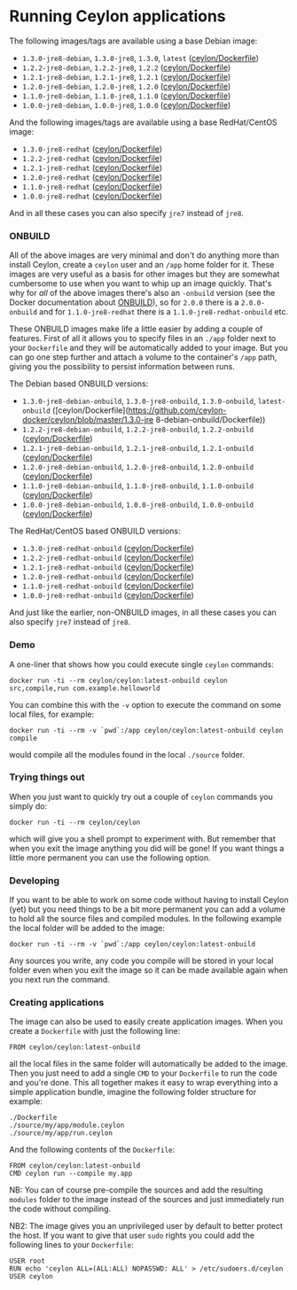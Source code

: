 # Running Ceylon applications

The following images/tags are available using a base Debian image:

 - `1.3.0-jre8-debian`, `1.3.0-jre8`, `1.3.0`, `latest` ([ceylon/Dockerfile](https://github.com/ceylon-docker/ceylon/blob/master/1.3.0-jre8-debian/Dockerfile))
 - `1.2.2-jre8-debian`, `1.2.2-jre8`, `1.2.2` ([ceylon/Dockerfile](https://github.com/ceylon-docker/ceylon/blob/master/1.2.2-jre8-debian/Dockerfile))
 - `1.2.1-jre8-debian`, `1.2.1-jre8`, `1.2.1` ([ceylon/Dockerfile](https://github.com/ceylon-docker/ceylon/blob/master/1.2.1-jre8-debian/Dockerfile))
 - `1.2.0-jre8-debian`, `1.2.0-jre8`, `1.2.0` ([ceylon/Dockerfile](https://github.com/ceylon-docker/ceylon/blob/master/1.2.0-jre8-debian/Dockerfile))
 - `1.1.0-jre8-debian`, `1.1.0-jre8`, `1.1.0` ([ceylon/Dockerfile](https://github.com/ceylon-docker/ceylon/blob/master/1.1.0-jre8-debian/Dockerfile))
 - `1.0.0-jre8-debian`, `1.0.0-jre8`, `1.0.0` ([ceylon/Dockerfile](https://github.com/ceylon-docker/ceylon/blob/master/1.0.0-jre8-debian/Dockerfile))

And the following images/tags are available using a base RedHat/CentOS image:

 - `1.3.0-jre8-redhat` ([ceylon/Dockerfile](https://github.com/ceylon-docker/ceylon/blob/master/1.3.0-jre8-redhat/Dockerfile))
 - `1.2.2-jre8-redhat` ([ceylon/Dockerfile](https://github.com/ceylon-docker/ceylon/blob/master/1.2.2-jre8-redhat/Dockerfile))
 - `1.2.1-jre8-redhat` ([ceylon/Dockerfile](https://github.com/ceylon-docker/ceylon/blob/master/1.2.1-jre8-redhat/Dockerfile))
 - `1.2.0-jre8-redhat` ([ceylon/Dockerfile](https://github.com/ceylon-docker/ceylon/blob/master/1.2.0-jre8-redhat/Dockerfile))
 - `1.1.0-jre8-redhat` ([ceylon/Dockerfile](https://github.com/ceylon-docker/ceylon/blob/master/1.1.0-jre8-redhat/Dockerfile))
 - `1.0.0-jre8-redhat` ([ceylon/Dockerfile](https://github.com/ceylon-docker/ceylon/blob/master/1.0.0-jre8-redhat/Dockerfile))

And in all these cases you can also specify `jre7` instead of `jre8`.

### ONBUILD

All of the above images are very minimal and don't do anything more than install Ceylon, create a `ceylon` user and an `/app` home folder for it. These images are very useful as a basis for other images but they are somewhat cumbersome to use when you want to whip up an image quickly. That's why for *all* of the above images there's also an `-onbuild` version (see the Docker documentation about [ONBUILD](https://docs.docker.com/engine/reference/builder/#/onbuild)), so for `2.0.0` there is a `2.0.0-onbuild` and for `1.1.0-jre8-redhat` there is a `1.1.0-jre8-redhat-onbuild` etc.

These ONBUILD images make life a little easier by adding a couple of features. First of all it allows you to specify files in an `./app` folder next to your `Dockerfile` and they will be automatically added to your image. But you can go one step further and attach a volume to the container's `/app` path, giving you the possibility to persist information between runs.

The Debian based ONBUILD versions:

 - `1.3.0-jre8-debian-onbuild`, `1.3.0-jre8-onbuild`, `1.3.0-onbuild`, `latest-onbuild` ([ceylon/Dockerfile](https://github.com/ceylon-docker/ceylon/blob/master/1.3.0-jre    8-debian-onbuild/Dockerfile))
 - `1.2.2-jre8-debian-onbuild`, `1.2.2-jre8-onbuild`, `1.2.2-onbuild` ([ceylon/Dockerfile](https://github.com/ceylon-docker/ceylon/blob/master/1.2.2-jre8-debian-onbuild/Dockerfile))
 - `1.2.1-jre8-debian-onbuild`, `1.2.1-jre8-onbuild`, `1.2.1-onbuild` ([ceylon/Dockerfile](https://github.com/ceylon-docker/ceylon/blob/master/1.2.1-jre8-debian-onbuild/Dockerfile))
 - `1.2.0-jre8-debian-onbuild`, `1.2.0-jre8-onbuild`, `1.2.0-onbuild` ([ceylon/Dockerfile](https://github.com/ceylon-docker/ceylon/blob/master/1.2.0-jre8-debian-onbuild/Dockerfile))
 - `1.1.0-jre8-debian-onbuild`, `1.1.0-jre8-onbuild`, `1.1.0-onbuild` ([ceylon/Dockerfile](https://github.com/ceylon-docker/ceylon/blob/master/1.1.0-jre8-debian-onbuild/Dockerfile))
 - `1.0.0-jre8-debian-onbuild`, `1.0.0-jre8-onbuild`, `1.0.0-onbuild` ([ceylon/Dockerfile](https://github.com/ceylon-docker/ceylon/blob/master/1.0.0-jre8-debian-onbuild/Dockerfile))

The RedHat/CentOS based ONBUILD versions:

 - `1.3.0-jre8-redhat-onbuild` ([ceylon/Dockerfile](https://github.com/ceylon-docker/ceylon/blob/master/1.3.0-jre8-redhat-onbuild/Dockerfile))
 - `1.2.2-jre8-redhat-onbuild` ([ceylon/Dockerfile](https://github.com/ceylon-docker/ceylon/blob/master/1.2.2-jre8-redhat-onbuild/Dockerfile))
 - `1.2.1-jre8-redhat-onbuild` ([ceylon/Dockerfile](https://github.com/ceylon-docker/ceylon/blob/master/1.2.1-jre8-redhat-onbuild/Dockerfile))
 - `1.2.0-jre8-redhat-onbuild` ([ceylon/Dockerfile](https://github.com/ceylon-docker/ceylon/blob/master/1.2.0-jre8-redhat-onbuild/Dockerfile))
 - `1.1.0-jre8-redhat-onbuild` ([ceylon/Dockerfile](https://github.com/ceylon-docker/ceylon/blob/master/1.1.0-jre8-redhat-onbuild/Dockerfile))
 - `1.0.0-jre8-redhat-onbuild` ([ceylon/Dockerfile](https://github.com/ceylon-docker/ceylon/blob/master/1.0.0-jre8-redhat-onbuild/Dockerfile))

And just like the earlier, non-ONBUILD images, in all these cases you can also specify `jre7` instead of `jre8`.

### Demo

A one-liner that shows how you could execute single `ceylon` commands:

    docker run -ti --rm ceylon/ceylon:latest-onbuild ceylon src,compile,run com.example.helloworld

You can combine this with the `-v` option to execute the command on some local files, for example:

    docker run -ti --rm -v `pwd`:/app ceylon/ceylon:latest-onbuild ceylon compile

would compile all the modules found in the local `./source` folder.

### Trying things out

When you just want to quickly try out a couple of `ceylon` commands you simply do:

    docker run -ti --rm ceylon/ceylon

which will give you a shell prompt to experiment with. But remember that when you exit the image anything you did will be gone! If you want things a little more permanent you can use the following option.

### Developing

If you want to be able to work on some code without having to install Ceylon (yet) but you need things to be a bit more permanent you can add a volume to hold all the source files and compiled modules. In the following example the local folder will be added to the image:

    docker run -ti --rm -v `pwd`:/app ceylon/ceylon:latest-onbuild

Any sources you write, any code you compile will be stored in your local folder even when you exit the image so it can be made available again when you next run the command.

### Creating applications

The image can also be used to easily create application images. When you create a `Dockerfile` with just the following line:

    FROM ceylon/ceylon:latest-onbuild

all the local files in the same folder will automatically be added to the image. Then you just need to add a single `CMD` to your `Dockerfile` to run the code and you're done. This all together makes it easy to wrap everything into a simple application bundle, imagine the following folder structure for example:

    ./Dockerfile
    ./source/my/app/module.ceylon
    ./source/my/app/run.ceylon

And the following contents of the `Dockerfile`:

    FROM ceylon/ceylon:latest-onbuild
    CMD ceylon run --compile my.app

NB: You can of course pre-compile the sources and add the resulting `modules` folder to the image instead of the sources and just immediately run the code without compiling.

NB2: The image gives you an unprivileged user by default to better protect the host. If you want to give that user `sudo` rights you could add the following lines to your `Dockerfile`:

    USER root
    RUN echo 'ceylon ALL=(ALL:ALL) NOPASSWD: ALL' > /etc/sudoers.d/ceylon
    USER ceylon



